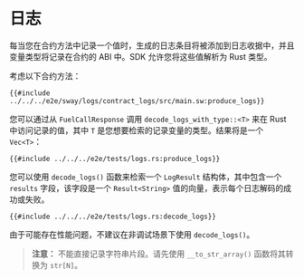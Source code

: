 # 日志

每当您在合约方法中记录一个值时，生成的日志条目将被添加到日志收据中，并且变量类型将记录在合约的 ABI 中。SDK 允许您将这些值解析为 Rust 类型。

考虑以下合约方法：

```rust,ignore
{{#include ../../../e2e/sway/logs/contract_logs/src/main.sw:produce_logs}}
```

您可以通过从 `FuelCallResponse` 调用 `decode_logs_with_type::<T>` 来在 Rust 中访问记录的值，其中 `T` 是您想要检索的记录变量的类型。结果将是一个 `Vec<T>`：

```rust,ignore
{{#include ../../../e2e/tests/logs.rs:produce_logs}}
```

您可以使用 `decode_logs()` 函数来检索一个 `LogResult` 结构体，其中包含一个 `results` 字段，该字段是一个 `Result<String>` 值的向量，表示每个日志解码的成功或失败。

```rust, ignore
{{#include ../../../e2e/tests/logs.rs:decode_logs}}
```

由于可能存在性能问题，不建议在非调试场景下使用 `decode_logs()`。

> **注意：** 不能直接记录字符串片段。请先使用 `__to_str_array()` 函数将其转换为 `str[N]`。
